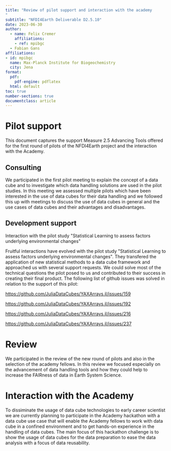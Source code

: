 ```yaml
---
title: "Review of pilot support and interaction with the academy
"
subtitle: "NFDI4Earth Deliverable D2.5.10"
date: 2023-06-30
author: 
  - name: Felix Cremer
    affiliations:
    - ref: mpibgc
  - Fabian Gans
affiliations:
- id: mpibgc
  name: Max-Planck Institute for Biogeochemistry
  city: Jena
format:
  pdf:
    pdf-engine: pdflatex
  html: default
toc: true
number-sections: true
documentclass: article
---
```


# Pilot support


This document captures the support Measure 2.5 Advancing Tools offered for the first round of pilots of the NFDI4Earth project and the interaction with the Academy.



## Consulting

We participated in the first pilot meeting to explain the concept of a data cube and to investigate which data handling solutions are used in the pilot studies. 
In this meeting we assessed multiple pilots which have been interested in the use of data cubes for their data handling and we followed this up with meetings to discuss the use of data cubes in general and the use cases of data cubes and their advantages and disadvantages. 


## Development support

Interaction with the pilot study "Statistical Learning to assess factors underlying environmental changes"

Fruitful interactions have evolved with the pilot study "Statistical Learning to assess factors underlying environmental changes". 
They transfered the application of new statistical methods to a data cube framework and approached us with several
support requests. We could solve most of the technical questions the pilot posed to us and contributed to their success
in creating their final product. The following list of github issues was solved in relation to the support of this pilot:

https://github.com/JuliaDataCubes/YAXArrays.jl/issues/159

https://github.com/JuliaDataCubes/YAXArrays.jl/issues/192

https://github.com/JuliaDataCubes/YAXArrays.jl/issues/216

https://github.com/JuliaDataCubes/YAXArrays.jl/issues/237


# Review

We participated in the review of the new round of pilots and also in the selection of the academy fellows.
In this review we focused especially on the advancement of data handling tools and how they could help to increase the FAIRness of data in Earth System Science.

# Interaction with the Academy

To dissiminate the usage of data cube technologies to early career scientist we are currently planning to participate in the Academy hackathon with a data cube use case that will enable the Academy fellows to work with data cube in a confined environment and to get hands-on experience in the handling of data cubes. 
The main focus of this hackathon challenge is to show the usage of data cubes for the data preparation to ease the data analysis with a focus of data reusability.